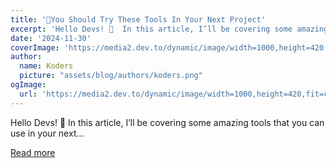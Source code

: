 ```yaml
---
title: '🫵You Should Try These Tools In Your Next Project'
excerpt: 'Hello Devs! 👋  In this article, I’ll be covering some amazing tools that you can use in your next...'
date: '2024-11-30'
coverImage: 'https://media2.dev.to/dynamic/image/width=1000,height=420,fit=cover,gravity=auto,format=auto/https%3A%2F%2Fdev-to-uploads.s3.amazonaws.com%2Fuploads%2Farticles%2Fx3psxpthse9269vmqojj.gif'
author:
  name: Koders
  picture: "assets/blog/authors/koders.png"
ogImage:
  url: 'https://media2.dev.to/dynamic/image/width=1000,height=420,fit=cover,gravity=auto,format=auto/https%3A%2F%2Fdev-to-uploads.s3.amazonaws.com%2Fuploads%2Farticles%2Fx3psxpthse9269vmqojj.gif'
---
```


Hello Devs! 👋  In this article, I’ll be covering some amazing tools that you can use in your next...

[Read more](https://dev.to/dev_kiran/you-should-try-these-tools-in-your-next-project-469)
